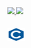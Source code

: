
<div>
<a href="https://github.com/gabiburgel">
<img height="140em" src="https://github-readme-stats.vercel.app/api?username=gabiburgel&show_icons=true&theme=tokyonight&include_all_commits=true&count_private=true"/>
<img height="140em" src="https://github-readme-stats.vercel.app/api/top-langs/?username=gabiburgel&layout=compact&langs_count=7&theme=tokyonight"/>
  
 ##

 </div>
 <img align="center" alt="Vitor-C" height="30" width="40" src="https://raw.githubusercontent.com/devicons/devicon/master/icons/c/c-plain.svg">
